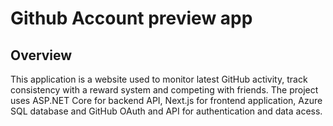 # Github Account preview app
## Overview
This application is a website used to monitor latest GitHub activity, track consistency with a reward system and competing with friends.
The project uses ASP.NET Core for backend API, Next.js for frontend application, Azure SQL database and GitHub OAuth and API for authentication and data acess.

